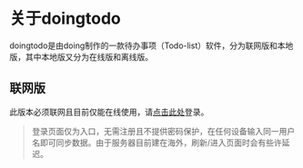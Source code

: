 # 关于doingtodo
doingtodo是由doing制作的一款待办事项（Todo-list）软件，分为联网版和本地版，其中本地版又分为在线版和离线版。
## 联网版
此版本必须联网且目前仅能在线使用，请[点击此处](https://todo.doing1024.us.kg)登录。
> 登录页面仅为入口，无需注册且不提供密码保护，在任何设备输入同一用户名即可同步数据。由于服务器目前建在海外，刷新/进入页面时会有些许延迟。
